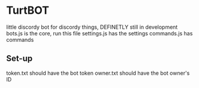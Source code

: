 # TurtBOT
little discordy bot for discordy things, DEFINETLY still in development
bots.js is the core, run this file
settings.js has the settings
commands.js has commands
## Set-up
token.txt should have the bot token
owner.txt should have the bot owner's ID


